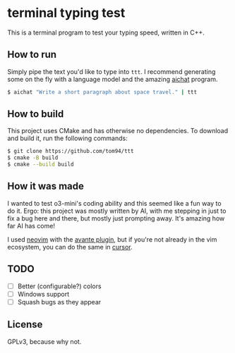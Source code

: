 # terminal typing test

This is a terminal program to test your typing speed, written in C++.

## How to run

Simply pipe the text you'd like to type into `ttt`.
I recommend generating some on the fly with a language model and the amazing [aichat](https://github.com/sigoden/aichat) program.

```bash
$ aichat "Write a short paragraph about space travel." | ttt
```

## How to build

This project uses CMake and has otherwise no dependencies.
To download and build it, run the following commands:

```bash
$ git clone https://github.com/tom94/ttt
$ cmake -B build
$ cmake --build build
```

## How it was made

I wanted to test o3-mini's coding ability and this seemed like a fun way to do it.
Ergo: this project was mostly written by AI, with me stepping in just to fix a bug here and there, but mostly just prompting away.
It's amazing how far AI has come!

I used [neovim](https://neovim.io/) with the [avante plugin](https://github.com/yetone/avante.nvim), but if you're not already in the vim ecosystem, you can do the same in [cursor](https://www.cursor.com/).

## TODO

- [ ] Better (configurable?) colors
- [ ] Windows support
- [ ] Squash bugs as they appear

## License

GPLv3, because why not.
